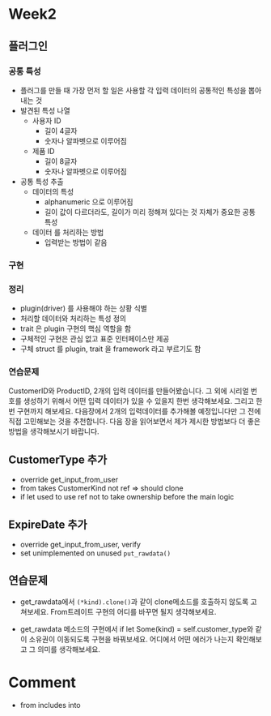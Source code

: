 # Week2

## 플러그인

### 공통 특성

- 플러그를 만들 때 가장 먼저 할 일은 사용할 각 입력 데이터의 공통적인 특성을 뽑아 내는 것
- 발견된 특성 나열
  - 사용자 ID
    - 길이 4글자
    - 숫자나 알파벳으로 이루어짐
  - 제품 ID
    - 길이 8글자
    - 숫자나 알파벳으로 이루어짐
- 공통 특성 추출
  - 데이터의 특성
    - alphanumeric 으로 이루어짐
    - 길이 값이 다르더라도, 길이가 미리 정해져 있다는 것 자체가 중요한 공통 특성
  - 데이터 를 처리하는 방법
    - 입력받는 방법이 같음

### 구현

### 정리

- plugin(driver) 를 사용해야 하는 상황 식별
- 처리할 데이터와 처리하는 특성 정의
- trait 은 plugin 구현의 핵심 역할을 함
- 구체적인 구현은 관심 없고 표준 인터페이스만 제공
- 구체 struct 를 plugin, trait 을 framework 라고 부르기도 함

### 연습문제

CustomerID와 ProductID, 2개의 입력 데이터를 만들어봤습니다. 그 외에 시리얼 번호를 생성하기 위해서 어떤 입력 데이터가 있을 수 있을지 한번 생각해보세요. 그리고 한번 구현까지 해보세요. 다음장에서 2개의 입력데이터를 추가해볼 예정입니다만 그 전에 직접 고민해보는 것을 추천합니다. 다음 장을 읽어보면서 제가 제시한 방법보다 더 좋은 방법을 생각해보시기 바랍니다.

## CustomerType 추가

- override get_input_from_user
- from takes CustomerKind not ref => should clone
- if let used to use ref not to take ownership before the main logic

## ExpireDate 추가

- override get_input_from_user, verify
- set unimplemented on unused `put_rawdata()`

## 연습문제

- get_rawdata에서 `(*kind).clone()`과 같이 clone메소드를 호출하지 않도록 고쳐보세요. From트레이트 구현의 어디를 바꾸면 될지 생각해보세요.

- get_rawdata 메소드의 구현에서 if let Some(kind) = self.customer_type와 같이 소유권이 이동되도록 구현을 바꿔보세요. 어디에서 어떤 에러가 나는지 확인해보고 그 의미를 생각해보세요.

# Comment

- from includes into
